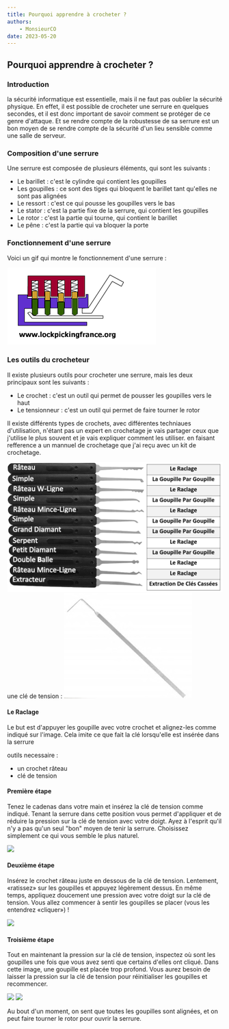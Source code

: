 ```yaml
---
title: Pourquoi apprendre à crocheter ?
authors:
    - MonsieurCO
date: 2023-05-20
---
```


## Pourquoi apprendre à crocheter ?

### Introduction
la sécurité informatique est essentielle, mais il ne faut pas oublier la sécurité physique. En effet, il est possible de crocheter une serrure en quelques secondes, et il est donc important de savoir comment se protéger de ce genre d'attaque. Et se rendre compte de la robustesse de sa serrure est un bon moyen de se rendre compte de la sécurité d'un lieu sensible comme une salle de serveur.

### Composition d'une serrure

Une serrure est composée de plusieurs éléments, qui sont les suivants :
- Le barillet : c'est le cylindre qui contient les goupilles
- Les goupilles : ce sont des tiges qui bloquent le barillet tant qu'elles ne sont pas alignées
- Le ressort : c'est ce qui pousse les goupilles vers le bas
- Le stator : c'est la partie fixe de la serrure, qui contient les goupilles
- Le rotor : c'est la partie qui tourne, qui contient le barillet
- Le pêne : c'est la partie qui va bloquer la porte

### Fonctionnement d'une serrure

Voici un gif qui montre le fonctionnement d'une serrure :

![serrure](images/crochets.gif)


### Les outils du crocheteur

Il existe plusieurs outils pour crocheter une serrure, mais les deux principaux sont les suivants :

- Le crochet : c'est un outil qui permet de pousser les goupilles vers le haut
- Le tensionneur : c'est un outil qui permet de faire tourner le rotor

Il existe différents types de crochets, avec différentes techniaues d'utilisation, n'étant pas un expert en crochetage je vais partager ceux que j'utilise le plus souvent et je vais expliquer comment les utiliser. en faisant refference a un mannuel de crochetage que j'ai reçu avec un kit de crochetage.

![outils](images/outils.png)
une clé de tension :
<img src="images/cle_de_tension.png" width="300"/>


#### Le Raclage
Le but est d'appuyer les goupille avec votre crochet et alignez-les comme indiqué sur l'image. Cela imite ce que fait la clé lorsqu'elle est insérée dans la serrure

outils necessaire :
- un crochet râteau
- clé de tension

#### Première étape 

Tenez le cadenas dans votre main
et insérez la clé de tension
comme indiqué. Tenant la serrure
dans cette position vous permet
d'appliquer et de réduire la
pression sur la clé de tension avec
votre doigt.
Ayez à l'esprit qu'il n'y a pas qu'un
seul "bon" moyen de tenir la
serrure. Choisissez simplement ce
qui vous semble le plus naturel.

<image src="images/raclage_1.png" width="200">

#### Deuxième étape

Insérez le crochet râteau juste en
dessous de la clé de tension.
Lentement, «ratissez» sur les
goupilles et appuyez légèrement
dessus. En même temps,
appliquez doucement une
pression avec votre doigt sur la
clé de tension. Vous allez
commencer à sentir les goupilles
se placer (vous les entendrez
«cliquer») !

<image src="images/raclage_2.png" width="200">

#### Troisième étape
Tout en maintenant la pression
sur la clé de tension, inspectez où
sont les goupilles une fois que
vous avez senti que certains
d'elles ont cliqué.
Dans cette image, une goupille est
placée trop profond. Vous aurez
besoin de laisser la pression sur la
clé de tension pour réinitialiser les
goupilles et recommencer.

<image src="images/raclage_3.png" width="200">
<image src="images/raclage_4.png" width="200">

Au bout d'un moment, on sent que toutes les goupilles sont alignées, et on peut faire tourner le rotor pour ouvrir la serrure.
